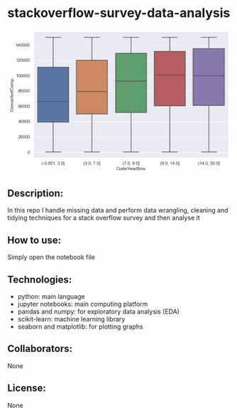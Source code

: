 # stackoverflow-survey-data-analysis 

![Box plot of Years of Experience vs Compensation for developers](chart.png)

## Description: 
In this repo I handle missing data and perform data wrangling, cleaning and tidying techniques for a stack overflow survey and then analyse it

## How to use: 
Simply open the notebook file

## Technologies: 
- python: main language
- jupyter notebooks: main computing platform
- pandas and numpy: for exploratory data analysis (EDA)
- scikit-learn: machine learning library 
- seaborn and matplotlib: for plotting graphs

## Collaborators: 
None

## License: 
None
